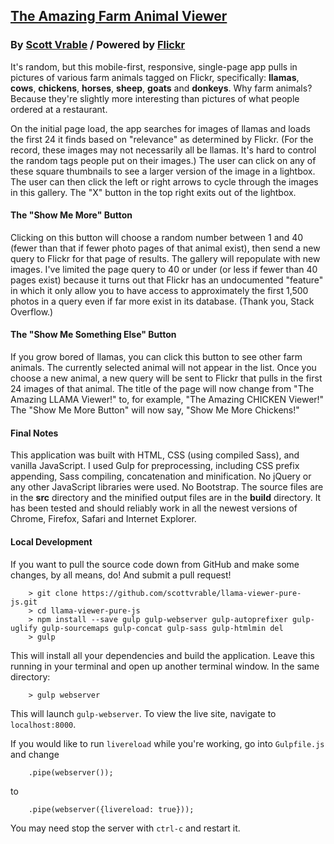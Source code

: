 ## [The Amazing Farm Animal Viewer](http://vrab.us/llama-viewer)
### By [Scott Vrable](http://scottvrable.com) / Powered by [Flickr](http://flickr.com)

It's random, but this mobile-first, responsive, single-page app pulls in pictures of various farm animals tagged on Flickr, specifically: **llamas**, **cows**, **chickens**, **horses**, **sheep**, **goats** and **donkeys**. Why farm animals? Because they're slightly more interesting than pictures of what people ordered at a restaurant.

On the initial page load, the app searches for images of llamas and loads the first 24 it finds based on "relevance" as determined by Flickr. (For the record, these images may not necessarily all be llamas. It's hard to control the random tags people put on their images.) The user can click on any of these square thumbnails to see a larger version of the image in a lightbox. The user can then click the left or right arrows to cycle through the images in this gallery. The "X" button in the top right exits out of the lightbox.

#### The "Show Me More" Button

Clicking on this button will choose a random number between 1 and 40 (fewer than that if fewer photo pages of that animal exist), then send a new query to Flickr for that page of results. The gallery will repopulate with new images. I've limited the page query to 40 or under (or less if fewer than 40 pages exist) because it turns out that Flickr has an undocumented "feature" in which it only allow you to have access to approximately the first 1,500 photos in a query even if far more exist in its database. (Thank you, Stack Overflow.)

#### The "Show Me Something Else" Button

If you grow bored of llamas, you can click this button to see other farm animals. The currently selected animal will not appear in the list. Once you choose a new animal, a new query will be sent to Flickr that pulls in the first 24 images of that animal. The title of the page will now change from "The Amazing LLAMA Viewer!" to, for example, "The Amazing CHICKEN Viewer!" The "Show Me More Button" will now say, "Show Me More Chickens!"

#### Final Notes

This application was built with HTML, CSS (using compiled Sass), and vanilla JavaScript. I used Gulp for preprocessing, including CSS prefix appending, Sass compiling, concatenation and minification. No jQuery or any other JavaScript libraries were used. No Bootstrap. The source files are in the **src** directory and the minified output files are in the **build** directory. It has been tested and should reliably work in all the newest versions of Chrome, Firefox, Safari and Internet Explorer.

#### Local Development

If you want to pull the source code down from GitHub and make some changes, by all means, do! And submit a pull request!

```
	> git clone https://github.com/scottvrable/llama-viewer-pure-js.git
	> cd llama-viewer-pure-js
	> npm install --save gulp gulp-webserver gulp-autoprefixer gulp-uglify gulp-sourcemaps gulp-concat gulp-sass gulp-htmlmin del
	> gulp  
``` 

This will install all your dependencies and build the application. Leave this running in your terminal and open up another terminal window. In the same directory:

```
	> gulp webserver
```

This will launch `gulp-webserver`. To view the live site, navigate to `localhost:8000`.

If you would like to run `livereload` while you're working, go into `Gulpfile.js` and change

```
	.pipe(webserver());
```

to

```
	.pipe(webserver({livereload: true}));
```

You may need stop the server with `ctrl-c` and restart it.
